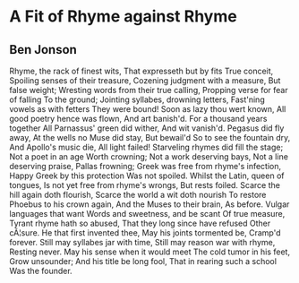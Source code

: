 # A Fit of Rhyme against Rhyme
## Ben Jonson
Rhyme, the rack of finest wits,
That expresseth but by fits
True conceit,
Spoiling senses of their treasure,
Cozening judgment with a measure,
But false weight;
Wresting words from their true calling,
Propping verse for fear of falling
To the ground;
Jointing syllabes, drowning letters,
Fast'ning vowels as with fetters
They were bound!
Soon as lazy thou wert known,
All good poetry hence was flown,
And art banish'd.
For a thousand years together
All Parnassus' green did wither,
And wit vanish'd.
Pegasus did fly away,
At the wells no Muse did stay,
But bewail'd
So to see the fountain dry,
And Apollo's music die,
All light failed!
Starveling rhymes did fill the stage;
Not a poet in an age
Worth crowning;
Not a work deserving bays,
Not a line deserving praise,
Pallas frowning;
Greek was free from rhyme's infection,
Happy Greek by this protection
Was not spoiled.
Whilst the Latin, queen of tongues,
Is not yet free from rhyme's wrongs,
But rests foiled.
Scarce the hill again doth flourish,
Scarce the world a wit doth nourish
To restore
Phoebus to his crown again,
And the Muses to their brain,
As before.
Vulgar languages that want
Words and sweetness, and be scant
Of true measure,
Tyrant rhyme hath so abused,
That they long since have refused
Other cÃ¦sure.
He that first invented thee,
May his joints tormented be,
Cramp'd forever.
Still may syllabes jar with time,
Still may reason war with rhyme,
Resting never.
May his sense when it would meet
The cold tumor in his feet,
Grow unsounder;
And his title be long fool,
That in rearing such a school
Was the founder.